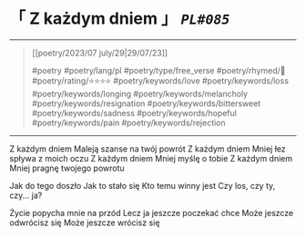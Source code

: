 # &#12300; Z każdym dniem &#12301; *`PL#085`*

---

> [[poetry/2023/07 july/29|29/07/23]]
> 
> #poetry 
> #poetry/lang/pl 
> #poetry/type/free_verse 
> #poetry/rhymed/🔴 
> #poetry/rating/⭐⭐⭐⭐ 
> #poetry/keywords/love #poetry/keywords/loss #poetry/keywords/longing #poetry/keywords/melancholy #poetry/keywords/resignation #poetry/keywords/bittersweet #poetry/keywords/sadness #poetry/keywords/hopeful #poetry/keywords/pain #poetry/keywords/rejection 

---

Z każdym dniem
Maleją szanse na twój powrót
Z każdym dniem
Mniej łez spływa z moich oczu
Z każdym dniem
Mniej myślę o tobie
Z każdym dniem
Mniej pragnę twojego powrotu

Jak do tego doszło
Jak to stało się
Kto temu winny jest
Czy los, czy ty, czy... ja?

Życie popycha mnie na przód
Lecz ja jeszcze poczekać chce
Może jeszcze odwrócisz się
Może jeszcze wrócisz się